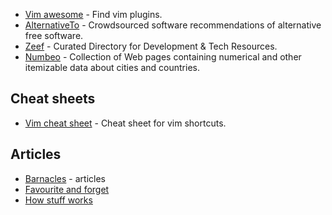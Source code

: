 - [Vim awesome](http://vimawesome.com/) - Find vim plugins.
- [AlternativeTo](http://alternativeto.net/) - Crowdsourced software recommendations of alternative free software.
- [Zeef](https://zeef.com/) - Curated Directory for Development & Tech Resources.
- [Numbeo](https://www.numbeo.com/common/) - Collection of Web pages containing numerical and other itemizable data about cities and countries.

## Cheat sheets
- [Vim cheat sheet](https://vim.rtorr.com/) - Cheat sheet for vim shortcuts.

## Articles
- [Barnacles](https://barnacl.es/) - articles
- [Favourite and forget](http://usefulinterweb.com/)
- [How stuff works](http://www.howstuffworks.com/)